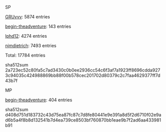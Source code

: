 SP

[GRUvvv](https://github.com/X33R00): 5874 entries

[begin-theadventure](https://github.com/begin-theadventure): 143 entries

[lphd12](https://github.com/lphd12): 4274 entries

[njmdietrich](https://github.com/njmdietrich): 7493 entries

Total: 17784 entries

sha512sum 2a723ec52c80fa5c7ad3430c0b0ee2936cc54c6f3af7a1923ff8696cdda9273c94035c424988869bb88f00b578cec201702d80379c2c7faa4629377ff7d43b7f

MP

[begin-theadventure](https://github.com/begin-theadventure): 404 entries

sha512sum d408d751d183732c43d75ea87fc87c7d8fe80441e9e391a8d5f2d6710f02e9ad6b5a4f8b8d132541b7d4ea739ce8503bf760870bb1eae9b7f2ad6aa433981b91
